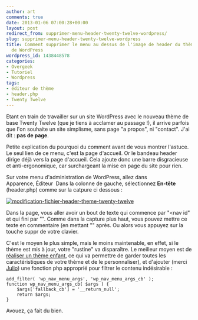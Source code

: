 ```yaml
---
author: art
comments: true
date: 2013-01-06 07:00:28+00:00
layout: post
redirect_from: supprimer-menu-header-twenty-twelve-wordpress/
slug: supprimer-menu-header-twenty-twelve-wordpress
title: Comment supprimer le menu au dessus de l'image de header du thème Twenty Twelve
  de WordPress
wordpress_id: 1438448578
categories:
- Overgeek
- Tutoriel
- Wordpress
tags:
- éditeur de thème
- header.php
- Twenty Twelve
---
```


Etant en train de travailler sur un site WordPress avec le nouveau thème de base Twenty Twelve (que je tiens à acclamer au passage !), il arrive parfois que l'on souhaite un site simplisme, sans page "a propos", ni "contact". J'ai dit : **pas de page**.

Petite explication du pourquoi du comment avant de vous montrer l'astuce. Le seul lien de ce menu, c'est la page d'accueil. Or le bandeau header dirige déjà vers la page d'accueil. Cela ajoute donc une barre disgracieuse et anti-ergonomique, car surchargeant la mise en page du site pour rien.

Sur votre menu d'administration de WordPress, allez dans Apparence, Éditeur  Dans la colonne de gauche, sélectionnez **En-tête** (header.php) comme sur la catpure ci dessous :

<a href="https://static.irz.fr/2013/01/modification-fichier-header-theme-twenty-twelve.png"><img alt="modification-fichier-header-theme-twenty-twelve" data-src="https://static.irz.fr/2013/01/modification-fichier-header-theme-twenty-twelve-1024x763.png" src="https://static.irz.fr/thumb.php?size=<100&crop=0&src=https://static.irz.fr/2013/01/modification-fichier-header-theme-twenty-twelve-1024x763.png" /></a>

Dans la page, vous aller avoir un bout de texte qui commence par "<nav id" et qui fini par "</nav>". Comme dans la capture plus haut, vous pouvez mettre ce texte en commentaire (en mettant "<? /*" avant et "*/ ?>" après. Ou alors vous appuyez sur la touche suppr de votre clavier.

C'est le moyen le plus simple, mais le moins maintenable, en effet, si le thème est mis à jour, votre "rustine" va disparaître. Le meilleur moyen est de [réaliser un thème enfant](http://wpchannel.com/creer-themes-enfants-child-themes-wordpress/), ce qui va permettre de garder toutes les caractéristiques de votre thème et de le personnaliser), et d'ajouter (merci [Julio](http://www.boiteaweb.fr/)) une fonction php approprié pour filtrer le contenu indésirable :

    
    add_filter( 'wp_nav_menu_args', 'wp_nav_menu_args_cb' );
    function wp_nav_menu_args_cb( $args ) {
    	$args['fallback_cb'] = '__return_null';
    	return $args;
    }


Avouez, ça fait du bien.
